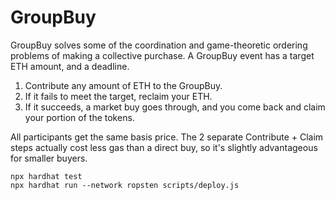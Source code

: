 # GroupBuy

GroupBuy solves some of the coordination and game-theoretic ordering problems of making a collective purchase.
A GroupBuy event has a target ETH amount, and a deadline.

1) Contribute any amount of ETH to the GroupBuy.
2) If it fails to meet the target, reclaim your ETH.
3) If it succeeds, a market buy goes through, and you come back and claim your portion of the tokens. 

All participants get the same basis price.
The 2 separate Contribute + Claim steps actually cost less gas than a direct buy, so it's slightly advantageous for smaller buyers.

```
npx hardhat test
npx hardhat run --network ropsten scripts/deploy.js 
```